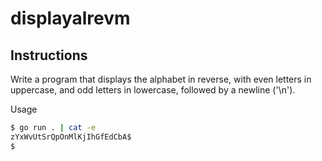 # displayalrevm
## Instructions
Write a program that displays the alphabet in reverse, with even letters in uppercase, and odd letters in lowercase, followed by a newline ('\n').

Usage
```bash
$ go run . | cat -e
zYxWvUtSrQpOnMlKjIhGfEdCbA$
$
```